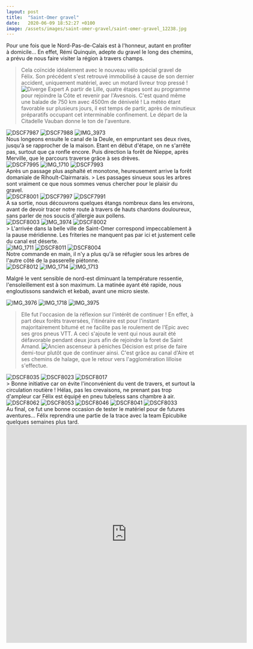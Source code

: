 ```yaml
---
layout: post
title:  "Saint-Omer gravel"
date:   2020-06-09 18:52:27 +0100
image: /assets/images/saint-omer-gravel/saint-omer-gravel_12238.jpg
---
```

Pour une fois que le Nord-Pas-de-Calais est à l'honneur, autant en profiter à domicile...
En effet, Rémi Quinquin, adepte du gravel le long des chemins, a prévu de nous faire visiter la région à travers champs.
> Cela coïncide idéalement avec le nouveau vélo spécial gravel de Félix.
Son précédent s'est retrouvé immobilisé à cause de son dernier accident, uniquement matériel, avec un motard livreur trop pressé !
![Diverge Expert ](/assets/images/saint-omer-gravel/saint-omer-gravel_12259.jpg)
A partir de Lille, quatre étapes sont au programme pour rejoindre la Côte et revenir par l'Avesnois.
C'est quand même une balade de 750 km avec 4500m de dénivelé !
La météo étant favorable sur plusieurs jours, il est temps de partir, après de minutieux préparatifs occupant cet interminable confinement.
> Le départ de la Citadelle Vauban donne le ton de l'aventure.
<div class="gallery-box">
  <div class="gallery">
<img src="/assets/images/saint-omer-gravel/saint-omer-gravel_12247.jpg" title="Citadelle Vauban" alt="DSCF7987" >
<img src="/assets/images/saint-omer-gravel/saint-omer-gravel_12248.jpg" title="" alt="DSCF7988" >
<img src="/assets/images/saint-omer-gravel/saint-omer-gravel_12250.jpg" title="Twomoulins au départ" alt="IMG_3973" >
</div>
</div>
Nous longeons ensuite le canal de la Deule, en empruntant ses deux rives, jusqu'à se rapprocher de la maison.
Etant en début d'étape, on ne s'arrête pas, surtout que ça ronfle encore.
Puis direction la forêt de Nieppe, après Merville, que le parcours traverse grâce à ses drèves.
<div class="gallery-box">
  <div class="gallery">
<img src="/assets/images/saint-omer-gravel/saint-omer-gravel_12242.jpg" title="Forêt de Nieppe" alt="DSCF7995" >
<img src="/assets/images/saint-omer-gravel/saint-omer-gravel_12243.jpg" title="Il fait déjà chaud !" alt="IMG_1710" >
<img src="/assets/images/saint-omer-gravel/saint-omer-gravel_12246.jpg" title="" alt="DSCF7993" >
</div>
</div>
Après un passage plus asphalté et monotone, heureusement arrive la forêt domaniale de Rihoult-Clairmarais.
> Les passages sinueux sous les arbres sont vraiment ce que nous sommes venus chercher pour le plaisir du gravel.
<div class="gallery-box">
  <div class="gallery">
<img src="/assets/images/saint-omer-gravel/saint-omer-gravel_12240.jpg" title="Forêt de Clairmarais" alt="DSCF8001" >
<img src="/assets/images/saint-omer-gravel/saint-omer-gravel_12241.jpg" title="" alt="DSCF7997" >
<img src="/assets/images/saint-omer-gravel/saint-omer-gravel_12249.jpg" title="" alt="DSCF7991" >
</div>
</div>
A sa sortie, nous découvrons quelques étangs nombreux dans les environs, avant de devoir tracer notre route à travers de hauts chardons douloureux, sans parler de nos soucis d'allergie aux pollens.
<div class="gallery-box">
  <div class="gallery">
<img src="/assets/images/saint-omer-gravel/saint-omer-gravel_12237.jpg" title="Ouille ouille ouille !!!" alt="DSCF8003" >
<img src="/assets/images/saint-omer-gravel/saint-omer-gravel_12238.jpg" title="" alt="IMG_3974" >
<img src="/assets/images/saint-omer-gravel/saint-omer-gravel_12239.jpg" title="" alt="DSCF8002" >
</div>
</div>
> L'arrivée dans la belle ville de Saint-Omer correspond impeccablement à la pause méridienne.
Les friteries ne manquent pas par ici et justement celle du canal est déserte.
<div class="gallery-box">
  <div class="gallery">
<img src="/assets/images/saint-omer-gravel/saint-omer-gravel_12233.jpg" title="Ravito !" alt="IMG_1711" >
<img src="/assets/images/saint-omer-gravel/saint-omer-gravel_12234.jpg" title="Specialized Diverge" alt="DSCF8011" >
<img src="/assets/images/saint-omer-gravel/saint-omer-gravel_12235.jpg" title="" alt="DSCF8004" >
</div>
</div>
Notre commande en main, il n'y a plus qu'à se réfugier sous les arbres de l'autre côté de la passerelle piétonne.
<div class="gallery-box">
  <div class="gallery">
<img src="/assets/images/saint-omer-gravel/saint-omer-gravel_12227.jpg" title="" alt="DSCF8012" >
<img src="/assets/images/saint-omer-gravel/saint-omer-gravel_12231.jpg" title="Saint-Omer" alt="IMG_1714" >
<img src="/assets/images/saint-omer-gravel/saint-omer-gravel_12232.jpg" title="Mi ombre, mi soleil" alt="IMG_1713" >
</div>
</div>

Malgré le vent sensible de nord-est diminuant la température ressentie, l'ensoleillement est à son maximum.
La matinée ayant été rapide, nous engloutissons sandwich et kebab, avant une micro sieste.

<div class="gallery-box">
  <div class="gallery">
<img src="/assets/images/saint-omer-gravel/saint-omer-gravel_12223.jpg" title="" alt="IMG_3976" >
<img src="/assets/images/saint-omer-gravel/saint-omer-gravel_12225.jpg" title="... la digestion !" alt="IMG_1718" >
<img src="/assets/images/saint-omer-gravel/saint-omer-gravel_12229.jpg" title="Après le kebab ..." alt="IMG_3975" >
</div>
</div>

> Elle fut l'occasion de la réflexion sur l'intérêt de continuer !
En effet, à part deux forêts traversées, l'itinéraire est pour l'instant majoritairement bitumé et ne facilite pas le roulement de l'Epic avec ses gros pneus VTT. A ceci s'ajoute le vent qui nous aurait été défavorable pendant deux jours afin de rejoindre la foret de Saint Amand.
![Ancien ascenseur à péniches](/assets/images/saint-omer-gravel/saint-omer-gravel_12221.jpg)
Décision est prise de faire demi-tour plutôt que de continuer ainsi.
C'est grâce au canal d'Aire et ses chemins de halage, que le retour vers l'agglomération lilloise s'effectue.
<div class="gallery-box">
  <div class="gallery">
<img src="/assets/images/saint-omer-gravel/saint-omer-gravel_12217.jpg" title="Aire-sur-la-Lys" alt="DSCF8035" >
<img src="/assets/images/saint-omer-gravel/saint-omer-gravel_12221.jpg" title="Ancien ascenseur à péniches" alt="DSCF8023" >
<img src="/assets/images/saint-omer-gravel/saint-omer-gravel_12222.jpg" title="" alt="DSCF8017" >
</div>
</div>
> Bonne initiative car on évite l'inconvénient du vent de travers, et surtout la circulation routière !
Hélas, pas les crevaisons, ne prenant pas trop d'ampleur car Félix est équipé en pneu tubeless sans chambre à air.
<div class="gallery-box">
  <div class="gallery">
<img src="/assets/images/saint-omer-gravel/saint-omer-gravel_12208.jpg" title="A l'ombre des arbres" alt="DSCF8062" >
<img src="/assets/images/saint-omer-gravel/saint-omer-gravel_12212.jpg" title="" alt="DSCF8053" >
<img src="/assets/images/saint-omer-gravel/saint-omer-gravel_12215.jpg" title="Un coup de pompe !" alt="DSCF8046" >
<img src="/assets/images/saint-omer-gravel/saint-omer-gravel_12216.jpg" title="" alt="DSCF8041" >
<img src="/assets/images/saint-omer-gravel/saint-omer-gravel_12219.jpg" title="Désherbage naturel" alt="DSCF8033" >
</div>
</div>
Au final, ce fut une bonne occasion de tester le matériel pour de futures aventures... Félix reprendra une partie de la trace avec la team Epicubike quelques semaines plus tard.

<center><iframe src="https://www.komoot.fr/tour/192010364/embed?profile=1" width="640" height="580" frameborder="0" scrolling="no"></iframe></center>
